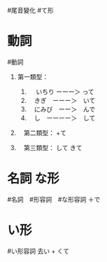 #尾音變化 #て形
# 動詞
#動詞
1. 第一類型：

	1. 　 いちり ーーー＞ って
	1. 　きぎ　ーーー＞　いて
	2. 　にみび　ーー＞　んで
	3. 　し　ーーーー＞　して
1. 　第二類型：
	+て
1. 　第三類型：
	  して
	  きて
# 名詞 な形
#名詞　#形容詞　#な形容詞
＋で

# い形
#い形容詞 
去い + くて 




